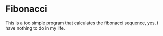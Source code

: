 # Fibonacci
This is a too simple program that calculates the fibonacci sequence, yes, i have nothing to do in my life.
